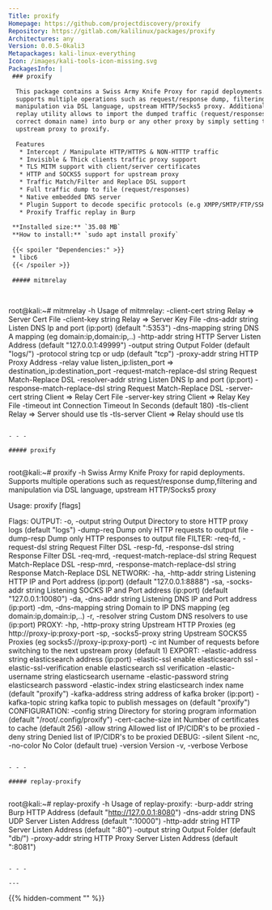 ```yaml
---
Title: proxify
Homepage: https://github.com/projectdiscovery/proxify
Repository: https://gitlab.com/kalilinux/packages/proxify
Architectures: any
Version: 0.0.5-0kali3
Metapackages: kali-linux-everything 
Icon: /images/kali-tools-icon-missing.svg
PackagesInfo: |
 ### proxify
 
  This package contains a Swiss Army Knife Proxy for rapid deployments. It
  supports multiple operations such as request/response dump, filtering and
  manipulation via DSL language, upstream HTTP/Socks5 proxy. Additionally a
  replay utility allows to import the dumped traffic (request/responses with
  correct domain name) into burp or any other proxy by simply setting the
  upstream proxy to proxify.
   
  Features
   * Intercept / Manipulate HTTP/HTTPS & NON-HTTTP traffic
   * Invisible & Thick clients traffic proxy support
   * TLS MITM support with client/server certificates
   * HTTP and SOCKS5 support for upstream proxy
   * Traffic Match/Filter and Replace DSL support
   * Full traffic dump to file (request/responses)
   * Native embedded DNS server
   * Plugin Support to decode specific protocols (e.g XMPP/SMTP/FTP/SSH/)
   * Proxify Traffic replay in Burp
 
 **Installed size:** `35.08 MB`  
 **How to install:** `sudo apt install proxify`  
 
 {{< spoiler "Dependencies:" >}}
 * libc6 
 {{< /spoiler >}}
 
 ##### mitmrelay
 
 
 ```
 root@kali:~# mitmrelay -h
 Usage of mitmrelay:
   -client-cert string
     	Relay => Server Cert File
   -client-key string
     	Relay => Server Key File
   -dns-addr string
     	Listen DNS Ip and port (ip:port) (default ":5353")
   -dns-mapping string
     	DNS A mapping (eg domain:ip,domain:ip,..)
   -http-addr string
     	HTTP Server Listen Address (default "127.0.0.1:49999")
   -output string
     	Output Folder (default "logs/")
   -protocol string
     	tcp or udp (default "tcp")
   -proxy-addr string
     	HTTP Proxy Address
   -relay value
     	listen_ip:listen_port => destination_ip:destination_port
   -request-match-replace-dsl string
     	Request Match-Replace DSL
   -resolver-addr string
     	Listen DNS Ip and port (ip:port)
   -response-match-replace-dsl string
     	Request Match-Replace DSL
   -server-cert string
     	Client => Relay Cert File
   -server-key string
     	Client => Relay Key File
   -timeout int
     	Connection Timeout In Seconds (default 180)
   -tls-client
     	Relay => Server should use tls
   -tls-server
     	Client => Relay should use tls
 ```
 
 - - -
 
 ##### proxify
 
 
 ```
 root@kali:~# proxify -h
 Swiss Army Knife Proxy for rapid deployments. Supports multiple operations such as request/response dump,filtering and manipulation via DSL language, upstream HTTP/Socks5 proxy
 
 Usage:
   proxify [flags]
 
 Flags:
 OUTPUT:
    -o, -output string  Output Directory to store HTTP proxy logs (default "logs")
    -dump-req           Dump only HTTP requests to output file
    -dump-resp          Dump only HTTP responses to output file
 FILTER:
    -req-fd, -request-dsl string                   Request Filter DSL
    -resp-fd, -response-dsl string                 Response Filter DSL
    -req-mrd, -request-match-replace-dsl string    Request Match-Replace DSL
    -resp-mrd, -response-match-replace-dsl string  Response Match-Replace DSL
 NETWORK:
    -ha, -http-addr string    Listening HTTP IP and Port address (ip:port) (default "127.0.0.1:8888")
    -sa, -socks-addr string   Listening SOCKS IP and Port address (ip:port) (default "127.0.0.1:10080")
    -da, -dns-addr string     Listening DNS IP and Port address (ip:port)
    -dm, -dns-mapping string  Domain to IP DNS mapping (eg domain:ip,domain:ip,..)
    -r, -resolver string      Custom DNS resolvers to use (ip:port)
 PROXY:
    -hp, -http-proxy string    Upstream HTTP Proxies (eg http://proxy-ip:proxy-port
    -sp, -socks5-proxy string  Upstream SOCKS5 Proxies (eg socks5://proxy-ip:proxy-port)
    -c int                     Number of requests before switching to the next upstream proxy (default 1)
 EXPORT:
    -elastic-address string    elasticsearch address (ip:port)
    -elastic-ssl               enable elasticsearch ssl
    -elastic-ssl-verification  enable elasticsearch ssl verification
    -elastic-username string   elasticsearch username
    -elastic-password string   elasticsearch password
    -elastic-index string      elasticsearch index name (default "proxify")
    -kafka-address string      address of kafka broker (ip:port)
    -kafka-topic string        kafka topic to publish messages on (default "proxify")
 CONFIGURATION:
    -config string        Directory for storing program information (default "/root/.config/proxify")
    -cert-cache-size int  Number of certificates to cache (default 256)
    -allow string         Allowed list of IP/CIDR's to be proxied
    -deny string          Denied list of IP/CIDR's to be proxied
 DEBUG:
    -silent         Silent
    -nc, -no-color  No Color (default true)
    -version        Version
    -v, -verbose    Verbose
 ```
 
 - - -
 
 ##### replay-proxify
 
 
 ```
 root@kali:~# replay-proxify -h
 Usage of replay-proxify:
   -burp-addr string
     	Burp HTTP Address (default "http://127.0.0.1:8080")
   -dns-addr string
     	DNS UDP Server Listen Address (default ":10000")
   -http-addr string
     	HTTP Server Listen Address (default ":80")
   -output string
     	Output Folder (default "db/")
   -proxy-addr string
     	HTTP Proxy Server Listen Address (default ":8081")
 ```
 
 - - -
 
---
```

{{% hidden-comment "<!--Do not edit anything above this line-->" %}}
